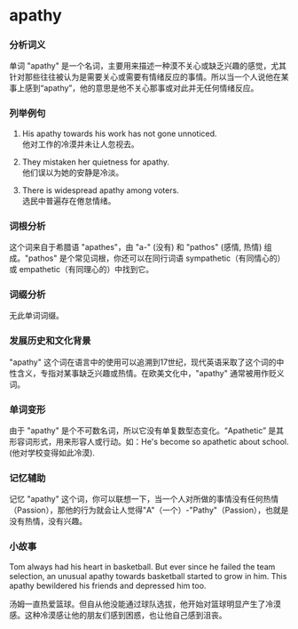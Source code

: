 # apathy

### 分析词义

  

单词 "apathy" 是一个名词，主要用来描述一种漠不关心或缺乏兴趣的感觉，尤其针对那些往往被认为是需要关心或需要有情绪反应的事情。所以当一个人说他在某事上感到“apathy”，他的意思是他不关心那事或对此并无任何情绪反应。

  

### 列举例句

  

1.  His apathy towards his work has not gone unnoticed.  
    他对工作的冷漠并未让人忽视去。
    
      
    
2.  They mistaken her quietness for apathy.  
    他们误以为她的安静是冷淡。
    
      
    
3.  There is widespread apathy among voters.  
    选民中普遍存在倦怠情绪。
    
      
    

  

### 词根分析

  

这个词来自于希腊语 "apathes"，由 "a-" (没有) 和 "pathos" (感情, 热情) 组成。"pathos" 是个常见词根，你还可以在同行词语 sympathetic（有同情心的）或 empathetic（有同理心的）中找到它。

  

### 词缀分析

  

无此单词词缀。

  

### 发展历史和文化背景

  

"apathy" 这个词在语言中的使用可以追溯到17世纪，现代英语采取了这个词的中性含义，专指对某事缺乏兴趣或热情。在欧美文化中，"apathy" 通常被用作贬义词。

  

### 单词变形

  

由于 "apathy" 是个不可数名词，所以它没有单复数型态变化。“Apathetic” 是其形容词形式，用来形容人或行动。如：He's become so apathetic about school. (他对学校变得如此冷漠).

  

### 记忆辅助

  

记忆 "apathy" 这个词，你可以联想一下，当一个人对所做的事情没有任何热情（Passion），那他的行为就会让人觉得"A"（一个）-"Pathy"（Passion），也就是没有热情，没有兴趣。

  

### 小故事

  

Tom always had his heart in basketball. But ever since he failed the team selection, an unusual apathy towards basketball started to grow in him. This apathy bewildered his friends and depressed him too.

  

汤姆一直热爱篮球。但自从他没能通过球队选拔，他开始对篮球明显产生了冷漠感。这种冷漠感让他的朋友们感到困惑，也让他自己感到沮丧。
